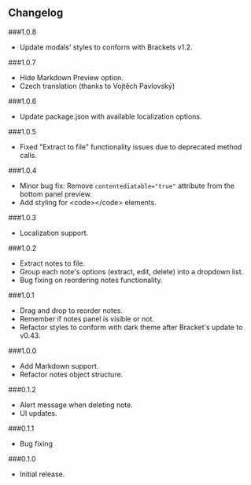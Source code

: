 ## Changelog

###1.0.8
- Update modals' styles to conform with Brackets v1.2.

###1.0.7
- Hide Markdown Preview option.
- Czech translation (thanks to Vojtěch Pavlovský)

###1.0.6
- Update package.json with available localization options.

###1.0.5
- Fixed "Extract to file" functionality issues due to deprecated method calls.

###1.0.4
- Minor bug fix: Remove <code>contentediatable="true"</code> attribute from the bottom panel preview.
- Add styling for &lt;code&gt;&lt;/code&gt; elements.

###1.0.3
- Localization support.

###1.0.2
- Extract notes to file.
- Group each note's options (extract, edit, delete) into a dropdown list.
- Bug fixing on reordering notes functionality.

###1.0.1
- Drag and drop to reorder notes.
- Remember if notes panel is visible or not.
- Refactor styles to conform with dark theme after Bracket's update to v0.43.

###1.0.0
- Add Markdown support.
- Refactor notes object structure.

###0.1.2
- Alert message when deleting note.
- UI updates.

###0.1.1
- Bug fixing

###0.1.0
- Initial release.